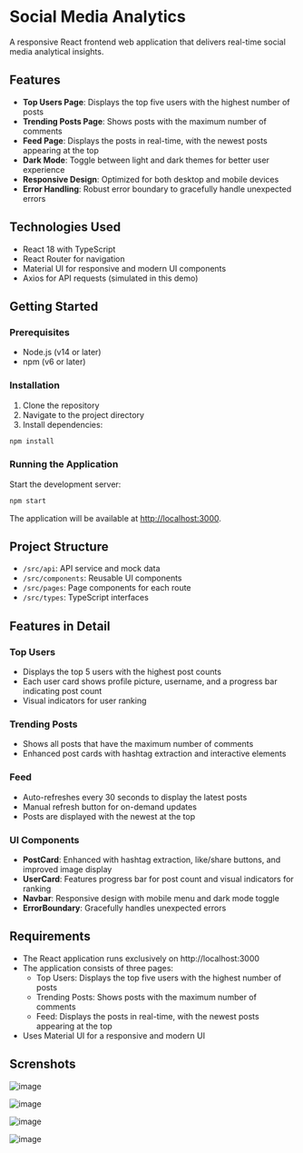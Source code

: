 # Social Media Analytics 


A responsive React frontend web application that delivers real-time social media analytical insights.

## Features

- **Top Users Page**: Displays the top five users with the highest number of posts
- **Trending Posts Page**: Shows posts with the maximum number of comments
- **Feed Page**: Displays the posts in real-time, with the newest posts appearing at the top
- **Dark Mode**: Toggle between light and dark themes for better user experience
- **Responsive Design**: Optimized for both desktop and mobile devices
- **Error Handling**: Robust error boundary to gracefully handle unexpected errors

## Technologies Used

- React 18 with TypeScript
- React Router for navigation
- Material UI for responsive and modern UI components
- Axios for API requests (simulated in this demo)

## Getting Started

### Prerequisites

- Node.js (v14 or later)
- npm (v6 or later)

### Installation

1. Clone the repository
2. Navigate to the project directory
3. Install dependencies:

```bash
npm install
```

### Running the Application

Start the development server:

```bash
npm start
```

The application will be available at [http://localhost:3000](http://localhost:3000).

## Project Structure

- `/src/api`: API service and mock data
- `/src/components`: Reusable UI components
- `/src/pages`: Page components for each route
- `/src/types`: TypeScript interfaces

## Features in Detail

### Top Users
- Displays the top 5 users with the highest post counts
- Each user card shows profile picture, username, and a progress bar indicating post count
- Visual indicators for user ranking

### Trending Posts
- Shows all posts that have the maximum number of comments
- Enhanced post cards with hashtag extraction and interactive elements

### Feed
- Auto-refreshes every 30 seconds to display the latest posts
- Manual refresh button for on-demand updates
- Posts are displayed with the newest at the top

### UI Components
- **PostCard**: Enhanced with hashtag extraction, like/share buttons, and improved image display
- **UserCard**: Features progress bar for post count and visual indicators for ranking
- **Navbar**: Responsive design with mobile menu and dark mode toggle
- **ErrorBoundary**: Gracefully handles unexpected errors

## Requirements

- The React application runs exclusively on http://localhost:3000
- The application consists of three pages:
  - Top Users: Displays the top five users with the highest number of posts
  - Trending Posts: Shows posts with the maximum number of comments
  - Feed: Displays the posts in real-time, with the newest posts appearing at the top
- Uses Material UI for a responsive and modern UI

## Screnshots
![image](https://github.com/user-attachments/assets/9db8a0dc-0d37-4b6f-98a9-23225ce15784)

![image](https://github.com/user-attachments/assets/554e2efc-fcd6-4f5b-9edb-be83fbb389dd)

![image](https://github.com/user-attachments/assets/7c1a42d2-7cf1-4591-802f-789363a56917)

![image](https://github.com/user-attachments/assets/c7d2483c-f2bd-4a40-8d05-4eb4954bc01c)







